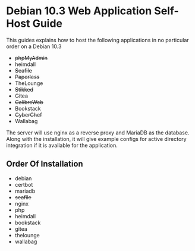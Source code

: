 # Debian 10.3 Web Application Self-Host Guide

This guides explains how to host the following applications in no particular order on a Debian 10.3

- ~~phpMyAdmin~~
- heimdall
- ~~Seafile~~
- ~~Paperless~~
- TheLounge
- ~~Stikked~~
- Gitea
- ~~CalibreWeb~~
- Bookstack
- ~~CyberChef~~
- Wallabag

The server will use nginx as a reverse proxy and MariaDB as the database. Along with the installation, it will give example configs for active directory integration if it is available for the application.

## Order Of Installation

- debian
- certbot
- mariadb
- ~~seafile~~
- nginx
- php
- heimdall
- bookstack
- gitea
- thelounge
- wallabag
